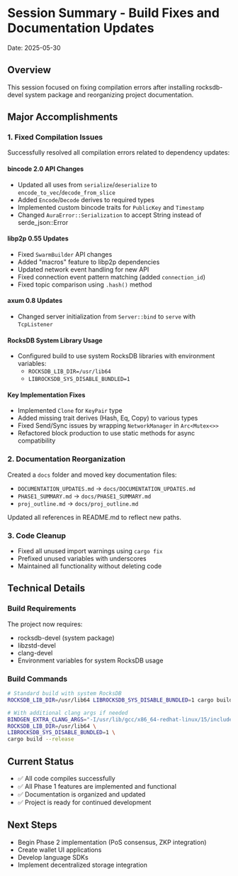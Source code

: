 # Session Summary - Build Fixes and Documentation Updates
Date: 2025-05-30

## Overview
This session focused on fixing compilation errors after installing rocksdb-devel system package and reorganizing project documentation.

## Major Accomplishments

### 1. Fixed Compilation Issues
Successfully resolved all compilation errors related to dependency updates:

#### bincode 2.0 API Changes
- Updated all uses from `serialize`/`deserialize` to `encode_to_vec`/`decode_from_slice`
- Added `Encode`/`Decode` derives to required types
- Implemented custom bincode traits for `PublicKey` and `Timestamp`
- Changed `AuraError::Serialization` to accept String instead of serde_json::Error

#### libp2p 0.55 Updates
- Fixed `SwarmBuilder` API changes
- Added "macros" feature to libp2p dependencies
- Updated network event handling for new API
- Fixed connection event pattern matching (added `connection_id`)
- Fixed topic comparison using `.hash()` method

#### axum 0.8 Updates
- Changed server initialization from `Server::bind` to `serve` with `TcpListener`

#### RocksDB System Library Usage
- Configured build to use system RocksDB libraries with environment variables:
  - `ROCKSDB_LIB_DIR=/usr/lib64`
  - `LIBROCKSDB_SYS_DISABLE_BUNDLED=1`

#### Key Implementation Fixes
- Implemented `Clone` for `KeyPair` type
- Added missing trait derives (Hash, Eq, Copy) to various types
- Fixed Send/Sync issues by wrapping `NetworkManager` in `Arc<Mutex<>>`
- Refactored block production to use static methods for async compatibility

### 2. Documentation Reorganization
Created a `docs` folder and moved key documentation files:
- `DOCUMENTATION_UPDATES.md` → `docs/DOCUMENTATION_UPDATES.md`
- `PHASE1_SUMMARY.md` → `docs/PHASE1_SUMMARY.md`
- `proj_outline.md` → `docs/proj_outline.md`

Updated all references in README.md to reflect new paths.

### 3. Code Cleanup
- Fixed all unused import warnings using `cargo fix`
- Prefixed unused variables with underscores
- Maintained all functionality without deleting code

## Technical Details

### Build Requirements
The project now requires:
- rocksdb-devel (system package)
- libzstd-devel
- clang-devel
- Environment variables for system RocksDB usage

### Build Commands
```bash
# Standard build with system RocksDB
ROCKSDB_LIB_DIR=/usr/lib64 LIBROCKSDB_SYS_DISABLE_BUNDLED=1 cargo build --release

# With additional clang args if needed
BINDGEN_EXTRA_CLANG_ARGS="-I/usr/lib/gcc/x86_64-redhat-linux/15/include" \
ROCKSDB_LIB_DIR=/usr/lib64 \
LIBROCKSDB_SYS_DISABLE_BUNDLED=1 \
cargo build --release
```

## Current Status
- ✅ All code compiles successfully
- ✅ All Phase 1 features are implemented and functional
- ✅ Documentation is organized and updated
- ✅ Project is ready for continued development

## Next Steps
- Begin Phase 2 implementation (PoS consensus, ZKP integration)
- Create wallet UI applications
- Develop language SDKs
- Implement decentralized storage integration
